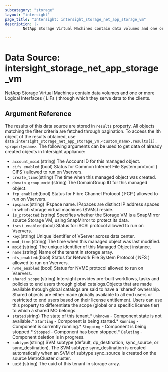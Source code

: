 ```yaml
---
subcategory: "storage"
layout: "intersight"
page_title: "Intersight: intersight_storage_net_app_storage_vm"
description: |-
        NetApp Storage Virtual Machines contain data volumes and one or more Logical Interfaces ( LIFs ) through which they serve data to the clients.

---
```


# Data Source: intersight_storage_net_app_storage_vm
NetApp Storage Virtual Machines contain data volumes and one or more Logical Interfaces ( LIFs ) through which they serve data to the clients.
## Argument Reference
The results of this data source are stored in `results` property.
All objects matching the filter criteria are fetched through pagination.
To access the ith object of the results obtained, use `data.intersight_storage_net_app_storage_vm.<custom_name>.results[i].<propertyname>`.
The following arguments can be used to get data of already created objects in Intersight appliance:
* `account_moid`:(string) The Account ID for this managed object. 
* `cifs_enabled`:(bool) Status for Common Internet File System protocol ( CIFS ) allowed to run on Vservers. 
* `create_time`:(string) The time when this managed object was created. 
* `domain_group_moid`:(string) The DomainGroup ID for this managed object. 
* `fcp_enabled`:(bool) Status for Fibre Channel Protocol ( FCP ) allowed to run on Vservers. 
* `ipspace`:(string) IPspace name. IPspaces are distinct IP address spaces in which storage virtual machines (SVMs) reside. 
* `is_protected`:(string) Specifies whether the Storage VM is a SnapMirror source Storage VM, using SnapMirror to protect its data. 
* `iscsi_enabled`:(bool) Status for iSCSI protocol allowed to run on Vservers. 
* `key`:(string) Unique identifier of VServer across data center. 
* `mod_time`:(string) The time when this managed object was last modified. 
* `moid`:(string) The unique identifier of this Managed Object instance. 
* `name`:(string) Name of the tenant in storage array. 
* `nfs_enabled`:(bool) Status for Network File System Protocol ( NFS ) allowed to run on  Vservers. 
* `nvme_enabled`:(bool) Status for NVME protocol allowed to run on Vservers. 
* `shared_scope`:(string) Intersight provides pre-built workflows, tasks and policies to end users through global catalogs.Objects that are made available through global catalogs are said to have a 'shared' ownership. Shared objects are either made globally available to all end users or restricted to end users based on their license entitlement. Users can use this property to differentiate the scope (global or a specific license tier) to which a shared MO belongs. 
* `state`:(string) The state of this tenant.* `Unknown` - Component state is not available.* `Starting` - Component is being started.* `Running` - Component is currently running.* `Stopping` - Component is being stopped.* `Stopped` - Component has been stopped.* `Deleting` - Component deletion is in progress. 
* `subtype`:(string) SVM subtype (default, dp_destination, sync_source, or sync_destination). The SVM subtype sync_destination is created automatically when an SVM of subtype sync_source is created on the source MetroCluster cluster. 
* `uuid`:(string) The uuid of this tenant in storage array. 
 
